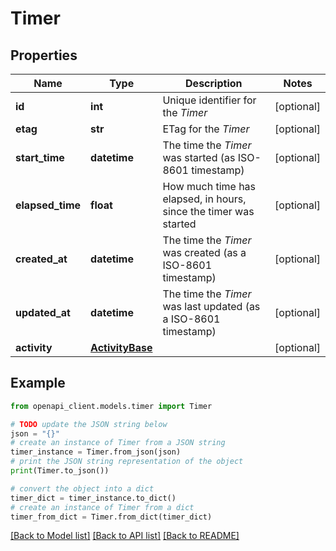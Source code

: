 # Timer


## Properties

Name | Type | Description | Notes
------------ | ------------- | ------------- | -------------
**id** | **int** | Unique identifier for the *Timer* | [optional] 
**etag** | **str** | ETag for the *Timer* | [optional] 
**start_time** | **datetime** | The time the *Timer* was started (as ISO-8601 timestamp) | [optional] 
**elapsed_time** | **float** | How much time has elapsed, in hours, since the timer was started | [optional] 
**created_at** | **datetime** | The time the *Timer* was created (as a ISO-8601 timestamp) | [optional] 
**updated_at** | **datetime** | The time the *Timer* was last updated (as a ISO-8601 timestamp) | [optional] 
**activity** | [**ActivityBase**](ActivityBase.md) |  | [optional] 

## Example

```python
from openapi_client.models.timer import Timer

# TODO update the JSON string below
json = "{}"
# create an instance of Timer from a JSON string
timer_instance = Timer.from_json(json)
# print the JSON string representation of the object
print(Timer.to_json())

# convert the object into a dict
timer_dict = timer_instance.to_dict()
# create an instance of Timer from a dict
timer_from_dict = Timer.from_dict(timer_dict)
```
[[Back to Model list]](../README.md#documentation-for-models) [[Back to API list]](../README.md#documentation-for-api-endpoints) [[Back to README]](../README.md)


